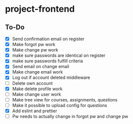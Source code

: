 # project-frontend

## To-Do

- [x] Send confirmation email on register
- [x] Make forgot pw work
- [x] Make change pw work
- [x] make sure passwords are identical on register
- [x] make sure passwords fulfill criteria
- [x] Send email on change email
- [x] Make change email work
- [x] Log out if account deleted middleware
- [ ] Delete own account
- [x] Make delete profile work
- [ ] Make change user work
- [ ] Make tree view for courses, assignments, questions
- [ ] Make it possible to upload config for questions
- [x] Add eslint and prettier
- [ ] Pw needs to actually change in forgot pw and change pw
